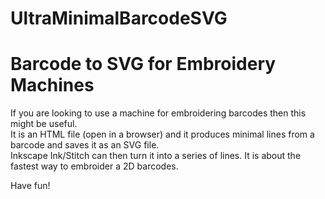 # UltraMinimalBarcodeSVG
<h1>Barcode to SVG for Embroidery Machines</h1>

<p>If you are looking to use a machine for embroidering barcodes then this might be useful.<br>
 It is an HTML file (open in a browser) and it produces minimal lines from a barcode and saves it as an SVG file.<br>
 Inkscape Ink/Stitch can then turn it into a series of lines. It is about the fastest way to embroider a 2D barcodes.</p>
 Have fun!
